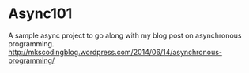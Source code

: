 Async101
========

A sample async project to go along with my blog post on asynchronous programming. http://mkscodingblog.wordpress.com/2014/06/14/asynchronous-programming/
